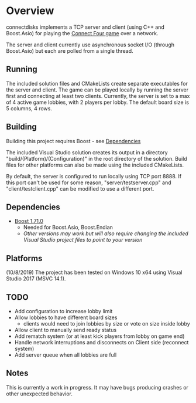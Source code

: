 # Overview

connectdisks implements a TCP server and client (using C++ and Boost.Asio) for playing the [Connect Four game](https://en.wikipedia.org/wiki/Connect_Four) over
a network.

The server and client currently use asynchronous socket I/O (through Boost.Asio) but each are polled from a single thread.
## Running

The included solution files and CMakeLists create separate executables for the server and client. The game can be played locally
by running the server first and connecting at least two clients.
Currently, the server is set to a max of 4 active game lobbies, with 2 players per lobby. The default board size is 5 columns, 4 rows.

## Building

Building this project requires Boost - see [Dependencies](#dependencies)

The included Visual Studio solution creates its output in a directory "build/(Platform)/(Configuration)" in the root directory 
of the solution. 
Build files for other platforms can also be made using the included CMakeLists.

By default, the server is configured to run locally using TCP port 8888. If this port can't be used for some reason, "server/testserver.cpp" 
and "client/testclient.cpp" can be modified to use a different port.

## Dependencies

- [Boost 1.71.0](https://www.boost.org/users/history/version_1_71_0.html)
    - Needed for Boost.Asio, Boost.Endian
    - *Other versions may work but will also require changing the included Visual Studio project files to point to your version*
    
## Platforms

(10/8/2019) The project has been tested on Windows 10 x64 using Visual Studio 2017 (MSVC 14.1).

## TODO
- Add configuration to increase lobby limit
- Allow lobbies to have different board sizes
    - clients would need to join lobbies by size or vote on size inside lobby
- Allow client to manually send ready status
- Add rematch system (or at least kick players from  lobby on game end)
- Handle network interruptions and disconnects on Client side (reconnect system)
- Add server queue when all lobbies are full

## Notes

This is currently a work in progress. It may have bugs producing crashes or other unexpected behavior. 
